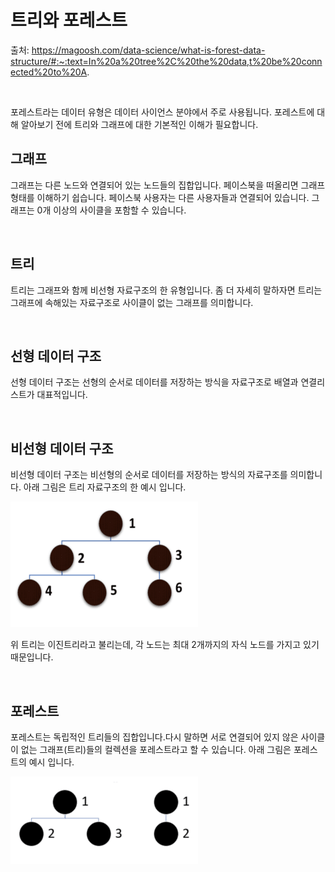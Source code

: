 # 트리와 포레스트

출처: https://magoosh.com/data-science/what-is-forest-data-structure/#:~:text=In%20a%20tree%2C%20the%20data,t%20be%20connected%20to%20A.    

​       



포레스트라는 데이터 유형은 데이터 사이언스 분야에서 주로 사용됩니다. 포레스트에 대해 알아보기 전에 트리와 그래프에 대한 기본적인 이해가 필요합니다.       



## 그래프

그래프는 다른 노드와 연결되어 있는 노드들의 집합입니다. 페이스북을 떠올리면  그래프 형태를 이해하기 쉽습니다. 페이스북 사용자는 다른 사용자들과 연결되어 있습니다. 그래프는 0개 이상의 사이클을 포함할 수 있습니다.       

​       



## 트리

트리는 그래프와 함께 비선형 자료구조의 한 유형입니다. 좀 더 자세히 말하자면 트리는 그래프에 속해있는 자료구조로 사이클이 없는 그래프를 의미합니다.       



​       

## 선형 데이터 구조

선형 데이터 구조는 선형의 순서로 데이터를 저장하는 방식을 자료구조로 배열과 연결리스트가 대표적입니다.      

​       



## 비선형 데이터 구조

비선형 데이터 구조는 비선형의 순서로 데이터를 저장하는 방식의 자료구조를 의미합니다. 
아래 그림은 트리 자료구조의 한 예시 입니다. 



![What Is Forest Data Structure? -magoosh](트리_포레스트.assets/Screen-Shot-2018-04-30-at-10.41.37-AM-300x201.png)

위 트리는 이진트리라고 불리는데, 각 노드는 최대 2개까지의 자식 노드를 가지고 있기 때문입니다.     

​     





## 포레스트

포레스트는 독립적인 트리들의 집합입니다.다시 말하면 서로 연결되어 있지 않은 사이클이 없는 그래프(트리)들의 컬렉션을 포레스트라고 할 수 있습니다.  아래 그림은 포레스트의 예시 입니다.

![img](트리_포레스트.assets/Screen-Shot-2018-04-30-at-10.42.14-AM-300x140.png)

